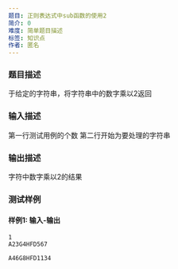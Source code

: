 ```yaml
---
题目: 正则表达式中sub函数的使用2
简介: 0
难度: 简单题目描述
标签: 知识点
作者: 匿名
---
```


### 题目描述
于给定的字符串，将字符串中的数字乘以2返回

### 输入描述
第一行测试用例的个数
第二行开始为要处理的字符串

### 输出描述
字符中数字乘以2的结果

### 测试样例

#### 样例1: 输入-输出

```
1
A23G4HFD567
```

```
A46G8HFD1134
```


